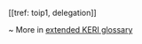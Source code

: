 [[tref: toip1, delegation]]

~ More in <a href="https://weboftrust.github.io/WOT-terms/docs/glossary/delegation">extended KERI glossary</a>
